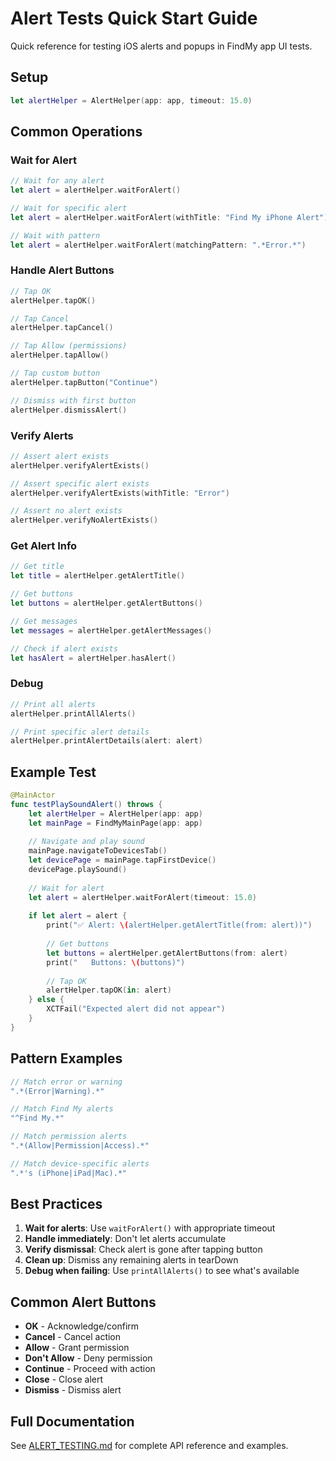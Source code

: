 # Alert Tests Quick Start Guide

Quick reference for testing iOS alerts and popups in FindMy app UI tests.

## Setup

```swift
let alertHelper = AlertHelper(app: app, timeout: 15.0)
```

## Common Operations

### Wait for Alert

```swift
// Wait for any alert
let alert = alertHelper.waitForAlert()

// Wait for specific alert
let alert = alertHelper.waitForAlert(withTitle: "Find My iPhone Alert")

// Wait with pattern
let alert = alertHelper.waitForAlert(matchingPattern: ".*Error.*")
```

### Handle Alert Buttons

```swift
// Tap OK
alertHelper.tapOK()

// Tap Cancel
alertHelper.tapCancel()

// Tap Allow (permissions)
alertHelper.tapAllow()

// Tap custom button
alertHelper.tapButton("Continue")

// Dismiss with first button
alertHelper.dismissAlert()
```

### Verify Alerts

```swift
// Assert alert exists
alertHelper.verifyAlertExists()

// Assert specific alert exists
alertHelper.verifyAlertExists(withTitle: "Error")

// Assert no alert exists
alertHelper.verifyNoAlertExists()
```

### Get Alert Info

```swift
// Get title
let title = alertHelper.getAlertTitle()

// Get buttons
let buttons = alertHelper.getAlertButtons()

// Get messages
let messages = alertHelper.getAlertMessages()

// Check if alert exists
let hasAlert = alertHelper.hasAlert()
```

### Debug

```swift
// Print all alerts
alertHelper.printAllAlerts()

// Print specific alert details
alertHelper.printAlertDetails(alert: alert)
```

## Example Test

```swift
@MainActor
func testPlaySoundAlert() throws {
    let alertHelper = AlertHelper(app: app)
    let mainPage = FindMyMainPage(app: app)
    
    // Navigate and play sound
    mainPage.navigateToDevicesTab()
    let devicePage = mainPage.tapFirstDevice()
    devicePage.playSound()
    
    // Wait for alert
    let alert = alertHelper.waitForAlert(timeout: 15.0)
    
    if let alert = alert {
        print("✅ Alert: \(alertHelper.getAlertTitle(from: alert))")
        
        // Get buttons
        let buttons = alertHelper.getAlertButtons(from: alert)
        print("   Buttons: \(buttons)")
        
        // Tap OK
        alertHelper.tapOK(in: alert)
    } else {
        XCTFail("Expected alert did not appear")
    }
}
```

## Pattern Examples

```swift
// Match error or warning
".*(Error|Warning).*"

// Match Find My alerts
"^Find My.*"

// Match permission alerts
".*(Allow|Permission|Access).*"

// Match device-specific alerts
".*'s (iPhone|iPad|Mac).*"
```

## Best Practices

1. **Wait for alerts**: Use `waitForAlert()` with appropriate timeout
2. **Handle immediately**: Don't let alerts accumulate
3. **Verify dismissal**: Check alert is gone after tapping button
4. **Clean up**: Dismiss any remaining alerts in tearDown
5. **Debug when failing**: Use `printAllAlerts()` to see what's available

## Common Alert Buttons

- **OK** - Acknowledge/confirm
- **Cancel** - Cancel action
- **Allow** - Grant permission
- **Don't Allow** - Deny permission
- **Continue** - Proceed with action
- **Close** - Close alert
- **Dismiss** - Dismiss alert

## Full Documentation

See [ALERT_TESTING.md](docs/ALERT_TESTING.md) for complete API reference and examples.
